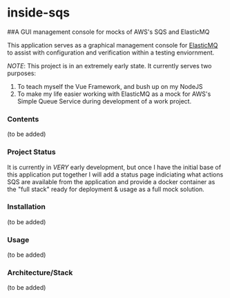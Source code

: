 # inside-sqs
##A GUI management console for mocks of AWS's SQS and ElasticMQ

This application serves as a graphical management console for [ElasticMQ](https://github.com/softwaremill/elasticmq) to assist with configuration and verification within a testing enviornment.

_NOTE_: This project is in an extremely early state.  It currently serves two purposes: 
1) To teach myself the Vue Framework, and bush up on my NodeJS
2) To make my life easier working with ElasticMQ as a mock for AWS's Simple Queue Service during development of a work project.

### Contents
(to be added)

### Project Status
It is currently in _VERY_ early development, but once I have the initial base of this application put together I will add a status page indiciating what actions SQS are available from the application and provide a docker container as the "full stack" ready for deployment & usage as a full mock solution.

### Installation
(to be added)

### Usage
(to be added)

### Architecture/Stack
(to be added)
